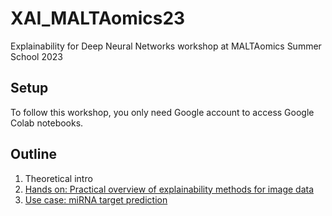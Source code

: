 # XAI_MALTAomics23
Explainability for Deep Neural Networks workshop at MALTAomics Summer School 2023

## Setup

To follow this workshop, you only need Google account to access Google Colab notebooks.

## Outline

1. Theoretical intro
2. [Hands on: Practical overview of explainability methods for image data](interpreting_images.ipynb)
3. [Use case: miRNA target prediction](miRNA_target_prediction.ipynb)
